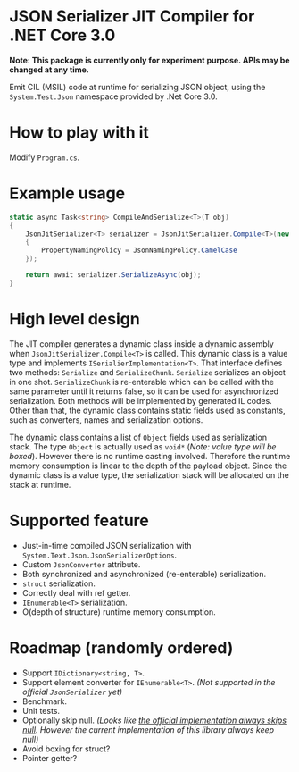 # JSON Serializer JIT Compiler for .NET Core 3.0

__Note: This package is currently only for experiment purpose. APIs may be changed at any time.__

Emit CIL (MSIL) code at runtime for serializing JSON object, using the `System.Test.Json` namespace provided by .Net Core 3.0.

# How to play with it

Modify `Program.cs`.

# Example usage

```C#
static async Task<string> CompileAndSerialize<T>(T obj)
{
    JsonJitSerializer<T> serializer = JsonJitSerializer.Compile<T>(new JsonSerializerOptions()
    {
        PropertyNamingPolicy = JsonNamingPolicy.CamelCase
    });

    return await serializer.SerializeAsync(obj);
}
```

# High level design

The JIT compiler generates a dynamic class inside a dynamic assembly when `JsonJitSerializer.Compile<T>` is called. This dynamic class is a value type and implements `ISerialierImplementation<T>`. That interface defines two methods: `Serialize` and `SerializeChunk`. `Serialize` serializes an object in one shot. `SerializeChunk` is re-enterable which can be called with the same parameter until it returns false, so it can be used for asynchronized serialization. Both methods will be implemented by generated IL codes. Other than that, the dynamic class contains static fields used as constants, such as converters, names and serialization options.

The dynamic class contains a list of `Object` fields used as serialization stack. The type `Object` is actually used as `void*` (_Note: value type will be boxed_). However there is no runtime casting involved. Therefore the runtime memory consumption is linear to the depth of the payload object. Since the dynamic class is a value type, the serialization stack will be allocated on the stack at runtime.

# Supported feature

* Just-in-time compiled JSON serialization with `System.Text.Json.JsonSerializerOptions`.
* Custom `JsonConverter` attribute.
* Both synchronized and asynchronized (re-enterable) serialization.
* `struct` serialization.
* Correctly deal with ref getter.
* `IEnumerable<T>` serialization.
* O(depth of structure) runtime memory consumption.

# Roadmap (randomly ordered)

* Support `IDictionary<string, T>`.
* Support element converter for `IEnumerable<T>`. _(Not supported in the official `JsonSerializer` yet)_
* Benchmark.
* Unit tests.
* Optionally skip null. _(Looks like [the official implementation always skips null](https://github.com/dotnet/corefx/issues/38492). However the current implementation of this library always keep null)_
* Avoid boxing for struct?
* Pointer getter?
